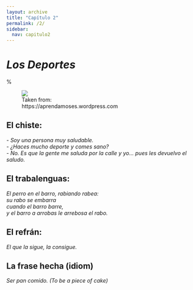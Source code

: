 ```yaml
---
layout: archive
title: "Capítulo 2"
permalink: /2/
sidebar:
  nav: capitulo2
---
```


# _Los Deportes_

%

<figure style="width: 300px" class="align-right">
    <a href="https://sarroniz.github.io/S-280/images/meme-preteritoimperfecto.jpg"><img src="https://sarroniz.github.io/S-280/images/meme-preteritoimperfecto.jpg"></a>
    <figcaption>Taken from: https://aprendamoses.wordpress.com</figcaption>
</figure>

## El chiste:

_\- Soy una persona muy saludable.   
\- ¿Haces mucho deporte y comes sano?   
\- No. Es que la gente me saluda por la calle y yo... pues les devuelvo el saludo._   


## El trabalenguas:

_El perro en el barro, rabiando rabea:  
su rabo se embarra  
cuando el barro barre,   
y el barro a arrobas le arrebosa el rabo._    


## El refrán:

_El que la sigue, la consigue._


## La frase hecha (idiom)

_Ser pan comido. (To be a piece of cake)_
